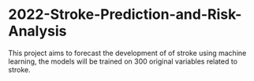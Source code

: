 # 2022-Stroke-Prediction-and-Risk-Analysis
This project aims to forecast the development of of stroke using machine learning, the models will be trained on 300 original variables related to stroke.
